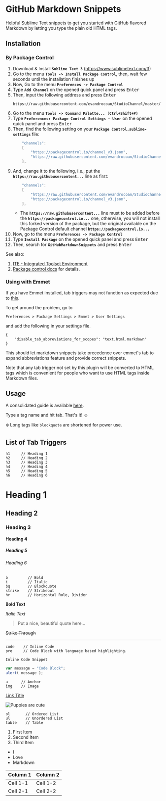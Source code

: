 # GitHub Markdown Snippets
Helpful Sublime Text snippets to get you started with GitHub flavored Markdown by letting you type the plain old HTML tags.


## Installation

### By Package Control

1. Download & Install **`Sublime Text 3`** (https://www.sublimetext.com/3)
1. Go to the menu **`Tools -> Install Package Control`**, then,
   wait few seconds until the installation finishes up
1. Now,
   Go to the menu **`Preferences -> Package Control`**
1. Type **`Add Channel`** on the opened quick panel and press <kbd>Enter</kbd>
1. Then,
   input the following address and press <kbd>Enter</kbd>
   ```
   https://raw.githubusercontent.com/evandrocoan/StudioChannel/master/channel.json
   ```
1. Go to the menu **`Tools -> Command Palette...
   (Ctrl+Shift+P)`**
1. Type **`Preferences:
   Package Control Settings – User`** on the opened quick panel and press <kbd>Enter</kbd>
1. Then,
   find the following setting on your **`Package Control.sublime-settings`** file:
   ```js
       "channels":
       [
           "https://packagecontrol.io/channel_v3.json",
           "https://raw.githubusercontent.com/evandrocoan/StudioChannel/master/channel.json",
       ],
   ```
1. And,
   change it to the following, i.e.,
   put the **`https://raw.githubusercontent...`** line as first:
   ```js
       "channels":
       [
           "https://raw.githubusercontent.com/evandrocoan/StudioChannel/master/channel.json",
           "https://packagecontrol.io/channel_v3.json",
       ],
   ```
   * The **`https://raw.githubusercontent...`** line must to be added before the **`https://packagecontrol.io...`** one, otherwise,
     you will not install this forked version of the package,
     but the original available on the Package Control default channel **`https://packagecontrol.io...`**
1. Now,
   go to the menu **`Preferences -> Package Control`**
1. Type **`Install Package`** on the opened quick panel and press <kbd>Enter</kbd>
1. Then,
search for **`GitHubMarkdownSnippets`** and press <kbd>Enter</kbd>

See also:
1. [ITE - Integrated Toolset Environment](https://github.com/evandrocoan/ITE)
1. [Package control docs](https://packagecontrol.io/docs/usage) for details.


### Using with Emmet
If you have Emmet installed, tab triggers may not function as expected due to [this](https://github.com/sergeche/emmet-sublime#tab-key-handler).

To get around the problem, go to
```
Preferences > Package Settings > Emmet > User Settings
```
and add the following in your settings file.

```
{
    "disable_tab_abbreviations_for_scopes": "text.html.markdown"
}
```

This should let markdown snippets take precedence over emmet's tab to expand abbreviations feature and provide correct snippets.

Note that any tab trigger not set by this plugin will be converted to HTML tags which is convenient for people
who want to use HTML tags inside Markdown files.

## Usage
A consolidated guide is available [here](http://praveenpuglia.github.io/github_markdown_snippets).

Type a tag name and hit tab. That's it! :relaxed:

:snowflake: Long tags like `blockquote` are shortened for power use.

## List of Tab Triggers

```
h1     // Heading 1
h2     // Heading 2
h3     // Heading 3
h4     // Heading 4
h5     // Heading 5
h6     // Heading 6
```
# Heading 1
## Heading 2
### Heading 3
#### Heading 4
##### Heading 5
###### Heading 6
```
b         // Bold
i         // Italic
bq        // Blockquote
strike    // Strikeout
hr        // Horizontal Rule, Divider
```
**Bold Text**

*Italic Text*

> Put a nice, beautiful
> quote here...

~~Strike Through~~

---

```
code    // Inline Code
pre     // Code Block with language based highlighting.
```
`Inline Code Snippet`

```javascript
var message = "Code Block";
alert( message );
```

```
a      // Anchor
img    // Image
```
[Link Title](Link)

![Puppies are cute](https://c1.staticflickr.com/5/4112/5170590074_714d36db83_b.jpg)

```
ol       // Ordered List
ul       // Unordered List
table    // Table
```

1. First Item
2. Second Item
3. Third Item


- I
- Love
- Markdown

| Column 1 | Column 2 |
| ------------- | ------------- |
| Cell 1-1 | Cell 1-2 |
| Cell 2-1 | Cell 2-2 |










